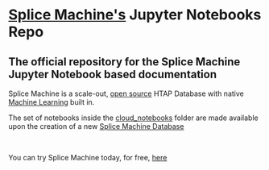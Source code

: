 # [Splice Machine's](https://www.splicemachine.com) Jupyter Notebooks Repo
## The official repository for the Splice Machine Jupyter Notebook based documentation

Splice Machine is a scale-out, [open source](https://github.com/splicemachine/spliceengine) HTAP
Database with native [Machine Learning](https://splicemachine.com/solutions/data-scientists/) built in.

The set of notebooks inside the [cloud_notebooks](https://github.com/splicemachine/jupyter-notebooks/tree/master/cloud_notebooks)
folder are made available upon the creation of a new [Splice Machine Database](https://cloud.splicemachine.io/register?utm_source=jupytergithub&utm_medium=header&utm_campaign=sandbox)

<br>

You can try Splice Machine today, for free, [here](https://cloud.splicemachine.io/register?utm_source=jupytergithub&utm_medium=header&utm_campaign=sandbox)
